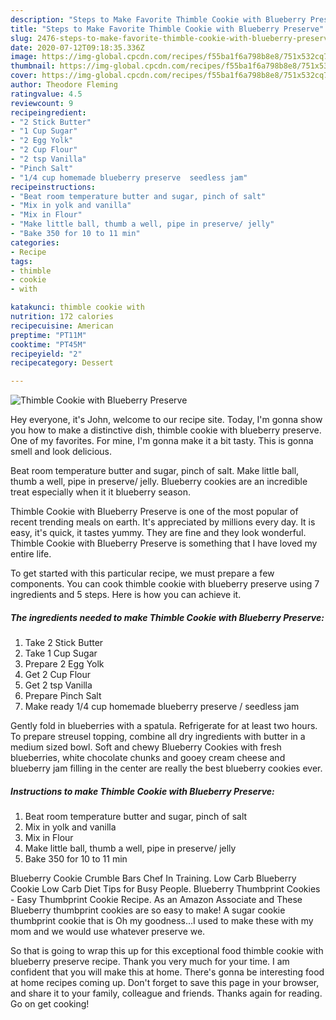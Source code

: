```yaml
---
description: "Steps to Make Favorite Thimble Cookie with Blueberry Preserve"
title: "Steps to Make Favorite Thimble Cookie with Blueberry Preserve"
slug: 2476-steps-to-make-favorite-thimble-cookie-with-blueberry-preserve
date: 2020-07-12T09:18:35.336Z
image: https://img-global.cpcdn.com/recipes/f55ba1f6a798b8e8/751x532cq70/thimble-cookie-with-blueberry-preserve-recipe-main-photo.jpg
thumbnail: https://img-global.cpcdn.com/recipes/f55ba1f6a798b8e8/751x532cq70/thimble-cookie-with-blueberry-preserve-recipe-main-photo.jpg
cover: https://img-global.cpcdn.com/recipes/f55ba1f6a798b8e8/751x532cq70/thimble-cookie-with-blueberry-preserve-recipe-main-photo.jpg
author: Theodore Fleming
ratingvalue: 4.5
reviewcount: 9
recipeingredient:
- "2 Stick Butter"
- "1 Cup Sugar"
- "2 Egg Yolk"
- "2 Cup Flour"
- "2 tsp Vanilla"
- "Pinch Salt"
- "1/4 cup homemade blueberry preserve  seedless jam"
recipeinstructions:
- "Beat room temperature butter and sugar, pinch of salt"
- "Mix in yolk and vanilla"
- "Mix in Flour"
- "Make little ball, thumb a well, pipe in preserve/ jelly"
- "Bake 350 for 10 to 11 min"
categories:
- Recipe
tags:
- thimble
- cookie
- with

katakunci: thimble cookie with 
nutrition: 172 calories
recipecuisine: American
preptime: "PT11M"
cooktime: "PT45M"
recipeyield: "2"
recipecategory: Dessert

---
```



![Thimble Cookie with Blueberry Preserve](https://img-global.cpcdn.com/recipes/f55ba1f6a798b8e8/751x532cq70/thimble-cookie-with-blueberry-preserve-recipe-main-photo.jpg)

Hey everyone, it's John, welcome to our recipe site. Today, I'm gonna show you how to make a distinctive dish, thimble cookie with blueberry preserve. One of my favorites. For mine, I'm gonna make it a bit tasty. This is gonna smell and look delicious.

Beat room temperature butter and sugar, pinch of salt. Make little ball, thumb a well, pipe in preserve/ jelly. Blueberry cookies are an incredible treat especially when it it blueberry season.

Thimble Cookie with Blueberry Preserve is one of the most popular of recent trending meals on earth. It's appreciated by millions every day. It is easy, it's quick, it tastes yummy. They are fine and they look wonderful. Thimble Cookie with Blueberry Preserve is something that I have loved my entire life.


To get started with this particular recipe, we must prepare a few components. You can cook thimble cookie with blueberry preserve using 7 ingredients and 5 steps. Here is how you can achieve it.

<!--inarticleads1-->

##### The ingredients needed to make Thimble Cookie with Blueberry Preserve:

1. Take 2 Stick Butter
1. Take 1 Cup Sugar
1. Prepare 2 Egg Yolk
1. Get 2 Cup Flour
1. Get 2 tsp Vanilla
1. Prepare Pinch Salt
1. Make ready 1/4 cup homemade blueberry preserve / seedless jam


Gently fold in blueberries with a spatula. Refrigerate for at least two hours. To prepare streusel topping, combine all dry ingredients with butter in a medium sized bowl. Soft and chewy Blueberry Cookies with fresh blueberries, white chocolate chunks and gooey cream cheese and blueberry jam filling in the center are really the best blueberry cookies ever. 

<!--inarticleads2-->

##### Instructions to make Thimble Cookie with Blueberry Preserve:

1. Beat room temperature butter and sugar, pinch of salt
1. Mix in yolk and vanilla
1. Mix in Flour
1. Make little ball, thumb a well, pipe in preserve/ jelly
1. Bake 350 for 10 to 11 min


Blueberry Cookie Crumble Bars Chef In Training. Low Carb Blueberry Cookie Low Carb Diet Tips for Busy People. Blueberry Thumbprint Cookies - Easy Thumbprint Cookie Recipe. As an Amazon Associate and These Blueberry thumbprint cookies are so easy to make! A sugar cookie thumbprint cookie that is Oh my goodness…I used to make these with my mom and we would use whatever preserve we. 

So that is going to wrap this up for this exceptional food thimble cookie with blueberry preserve recipe. Thank you very much for your time. I am confident that you will make this at home. There's gonna be interesting food at home recipes coming up. Don't forget to save this page in your browser, and share it to your family, colleague and friends. Thanks again for reading. Go on get cooking!
